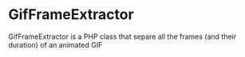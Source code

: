 GifFrameExtractor
=================

GifFrameExtractor is a PHP class that separe all the frames (and their duration) of an animated GIF